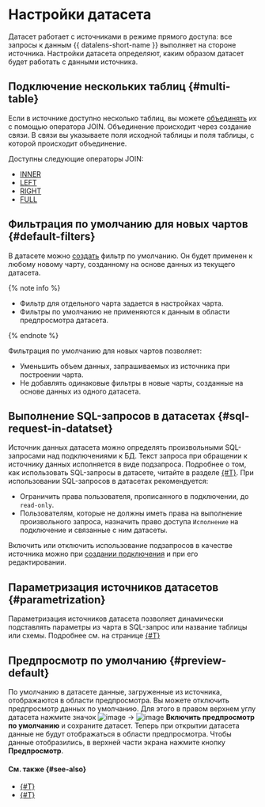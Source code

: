 # Настройки датасета

Датасет работает с источниками в режиме прямого доступа: все запросы к данным {{ datalens-short-name }} выполняет на стороне источника. Настройки датасета определяют, каким образом датасет будет работать с данными источника.

## Подключение нескольких таблиц {#multi-table}

Если в источнике доступно несколько таблиц, вы можете [объединять](./create-dataset.md#links) их с помощью оператора JOIN.
Объединение происходит через создание связи. В связи вы указываете поля исходной таблицы и поля таблицы, с которой происходит объединение.

Доступны следующие операторы JOIN:

* [INNER](https://ru.wikipedia.org/wiki/Join_(SQL)#INNER_JOIN)
* [LEFT](https://ru.wikipedia.org/wiki/Join_(SQL)#LEFT_OUTER_JOIN)
* [RIGHT](https://ru.wikipedia.org/wiki/Join_(SQL)#RIGHT_OUTER_JOIN)
* [FULL](https://ru.wikipedia.org/wiki/Join_(SQL)#FULL_OUTER_JOIN)

## Фильтрация по умолчанию для новых чартов {#default-filters}

В датасете можно [создать](./create-dataset.md#add-filters) фильтр по умолчанию. Он будет применен к любому новому чарту, созданному на основе данных из текущего датасета.

{% note info %}

* Фильтр для отдельного чарта задается в настройках чарта.
* Фильтры по умолчанию не применяются к данным в области предпросмотра датасета.

{% endnote %}

Фильтрация по умолчанию для новых чартов позволяет:

* Уменьшить объем данных, запрашиваемых из источника при построении чарта.
* Не добавлять одинаковые фильтры в новые чарты, созданные на основе данных из одного датасета.

## Выполнение SQL-запросов в датасетах {#sql-request-in-datatset}

Источник данных датасета можно определять произвольными SQL-запросами над подключениями к БД. Текст запроса при обращении к источнику данных исполняется в виде подзапроса. Подробнее о том, как использовать SQL-запросы в датасете, читайте в разделе [{#T}](./create-dataset.md#add-data).
При использовании SQL-запросов в датасетах рекомендуется:

* Ограничить права пользователя, прописанного в подключении, до `read-only`.
* Пользователям, которые не должны иметь права на выполнение произвольного запроса, назначить право доступа `Исполнение` на подключение и связанные с ним датасеты.

Включить или отключить использование подзапросов в качестве источника можно при [создании подключения](../concepts/connection.md) и при его редактировании.


## Параметризация источников датасетов {#parametrization}

Параметризация источников датасета позволяет динамически подставлять параметры из чарта в SQL-запрос или название таблицы или схемы. Подробнее см. на странице [{#T}](./parametrization.md)


## Предпросмотр по умолчанию {#preview-default}

По умолчанию в датасете данные, загруженные из источника, отображаются в области предпросмотра. Вы можете отключить предпросмотр данных по умолчанию. Для этого в правом верхнем углу датасета нажмите значок ![image](../../_assets/console-icons/gear.svg) → ![image](../../_assets/console-icons/check.svg) **Включить предпросмотр по умолчанию** и сохраните датасет. Теперь при открытии датасета данные не будут отображаться в области предпросмотра. Чтобы данные отобразились, в верхней части экрана нажмите кнопку **Предпросмотр**.

#### См. также {#see-also}

* [{#T}](./create-dataset.md)
* [{#T}](../concepts/calculations/index.md)
